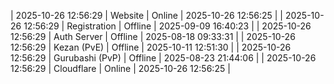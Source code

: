 | 2025-10-26 12:56:29 | Website | Online | 2025-10-26 12:56:25 |
| 2025-10-26 12:56:29 | Registration | Offline | 2025-09-09 16:40:23 |
| 2025-10-26 12:56:29 | Auth Server | Offline | 2025-08-18 09:33:31 |
| 2025-10-26 12:56:29 | Kezan (PvE) | Offline | 2025-10-11 12:51:30 |
| 2025-10-26 12:56:29 | Gurubashi (PvP) | Offline | 2025-08-23 21:44:06 |
| 2025-10-26 12:56:29 | Cloudflare | Online | 2025-10-26 12:56:25 |

